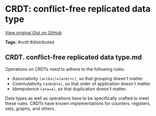 # CRDT: conflict-free replicated data type 

[View original Gist on GitHub](https://gist.github.com/Integralist/711796e832db34e19c93e4fd106c6383)

**Tags:** #crdt #distributed

## CRDT. conflict-free replicated data type.md

Operations on CRDTs need to adhere to the following rules:

- Associativity `(a+(b+c)=(a+b)+c)`, so that grouping doesn't matter.
- Commutativity `(a+b=b+a)`, so that order of application doesn't matter.
- Idempotence `(a+a=a)`, so that duplication doesn't matter.

Data types as well as operations have to be specifically crafted to meet these rules. CRDTs have known implementations for counters, registers, sets, graphs, and others.  

